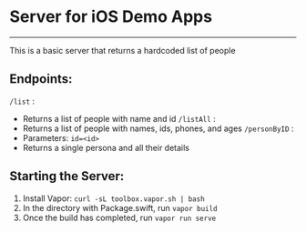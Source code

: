 # Server for iOS Demo Apps
---

This is a basic server that returns a hardcoded list of people
## Endpoints:
`/list` :
* Returns a list of people with name and id
`/listAll` :
* Returns a list of people with names, ids, phones, and ages
`/personByID` : 
* Parameters: `id=<id>`
* Returns a single persona and all their details

## Starting the Server:
1. Install Vapor: `curl -sL toolbox.vapor.sh | bash`
2. In the directory with Package.swift, run `vapor build`
3. Once the build has completed, run `vapor run serve`